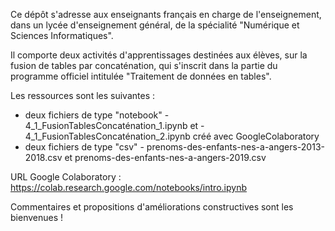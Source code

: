 Ce dépôt s'adresse aux enseignants français en charge de l'enseignement, dans un lycée d'enseignement général, de la spécialité "Numérique et Sciences Informatiques".

Il comporte deux activités d'apprentissages destinées aux élèves, sur la fusion de tables par concaténation, qui s'inscrit dans la partie du programme officiel intitulée "Traitement de données en tables".

Les ressources sont les suivantes : 
 * deux fichiers de type "notebook" - 4_1_FusionTablesConcaténation_1.ipynb et - 4_1_FusionTablesConcaténation_2.ipynb créé avec GoogleColaboratory
 * deux fichiers de type "csv" - prenoms-des-enfants-nes-a-angers-2013-2018.csv et prenoms-des-enfants-nes-a-angers-2019.csv
 
URL Google Colaboratory : https://colab.research.google.com/notebooks/intro.ipynb
 
Commentaires et propositions d'améliorations constructives sont les bienvenues !
